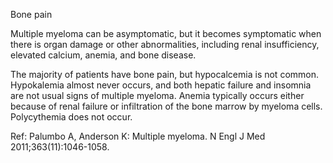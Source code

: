 Bone pain

Multiple myeloma can be asymptomatic, but it becomes symptomatic when there is organ damage or other abnormalities, including renal insufficiency, elevated calcium, anemia, and bone disease.

The majority of patients have bone pain, but hypocalcemia is not common. Hypokalemia almost never occurs, and both hepatic failure and insomnia are not usual signs of multiple myeloma. Anemia typically occurs either because of renal failure or infiltration of the bone marrow by myeloma cells. Polycythemia does not occur.

Ref:  Palumbo A, Anderson K: Multiple myeloma. N Engl J Med 2011;363(11):1046-1058.